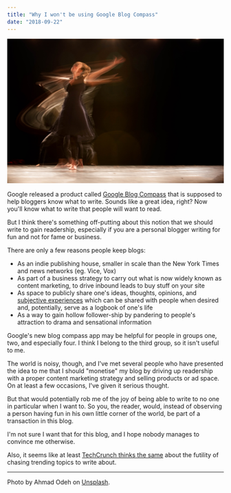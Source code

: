 ```yaml
---
title: "Why I won't be using Google Blog Compass"
date: "2018-09-22"
---
```


![dancing on my own nick ang blog](images/ahmad-odeh-705334-unsplash.jpg)

Google released a product called [Google Blog Compass](https://blogcompass.withgoogle.com/) that is supposed to help bloggers know what to write. Sounds like a great idea, right? Now you'll know what to write that people will want to read.

But I think there's something off-putting about this notion that we should write to gain readership, especially if you are a personal blogger writing for fun and not for fame or business.

There are only a few reasons people keep blogs:

- As an indie publishing house, smaller in scale than the New York Times and news networks (eg. Vice, Vox)
- As part of a business strategy to carry out what is now widely known as content marketing, to drive inbound leads to buy stuff on your site
- As space to publicly share one's ideas, thoughts, opinions, and [subjective experiences](/2018-04-02-subjective-experience/) which can be shared with people when desired and, potentially, serve as a logbook of one's life
- As a way to gain hollow follower-ship by pandering to people's attraction to drama and sensational information

Google's new blog compass app may be helpful for people in groups one, two, and especially four. I think I belong to the third group, so it isn't useful to me.

The world is noisy, though, and I've met several people who have presented the idea to me that I should "monetise" my blog by driving up readership with a proper content marketing strategy and selling products or ad space. On at least a few occasions, I've given it serious thought.

But that would potentially rob me of the joy of being able to write to no one in particular when I want to. So you, the reader, would, instead of observing a person having fun in his own little corner of the world, be part of a transaction in this blog.

I'm not sure I want that for this blog, and I hope nobody manages to convince me otherwise.

Also, it seems like at least [TechCrunch thinks the same](https://techcrunch.com/2018/09/06/googles-newest-app-blog-compass-helps-bloggers-in-india-manage-their-sites/) about the futility of chasing trending topics to write about.

* * *

Photo by Ahmad Odeh on [Unsplash](https://unsplash.com/photos/KHipnBn7sdY).
